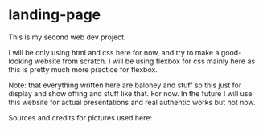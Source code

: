 # landing-page
This is my second web dev project.

I will be only using html and css here for now, and try to make a good-looking website from scratch. I will be using flexbox for css mainly here as this is pretty much more practice for flexbox.

Note: that everything written here are baloney and stuff so this just for display and show offing and stuff like that. For now. In the future I will use this website for actual presentations and real authentic works but not now.

Sources and credits for pictures used here:
